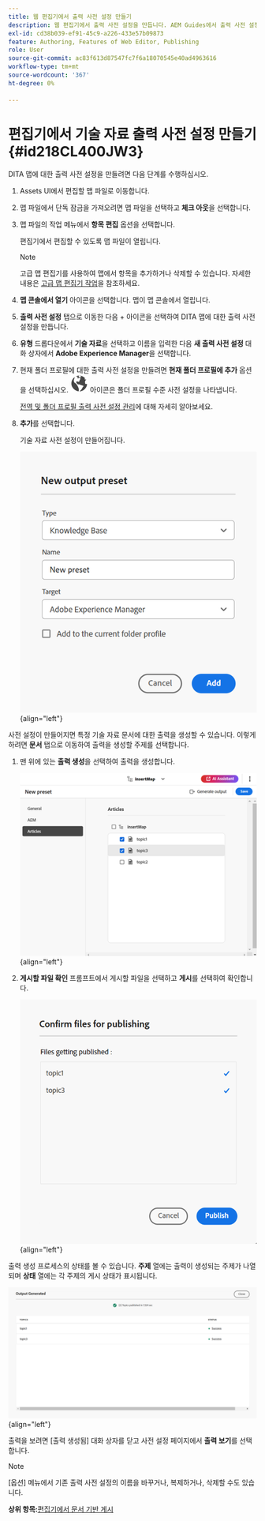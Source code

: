 ```yaml
---
title: 웹 편집기에서 출력 사전 설정 만들기
description: 웹 편집기에서 출력 사전 설정을 만듭니다. AEM Guides에서 출력 사전 설정을 편집, 이름 변경, 복제 및 삭제하는 방법에 대해 알아봅니다.
exl-id: cd38b039-ef91-45c9-a226-433e57b09873
feature: Authoring, Features of Web Editor, Publishing
role: User
source-git-commit: ac83f613d87547fc7f6a18070545e40ad4963616
workflow-type: tm+mt
source-wordcount: '367'
ht-degree: 0%

---
```


# 편집기에서 기술 자료 출력 사전 설정 만들기 {#id218CL400JW3}

DITA 맵에 대한 출력 사전 설정을 만들려면 다음 단계를 수행하십시오.

1. Assets UI에서 편집할 맵 파일로 이동합니다.

1. 맵 파일에서 단독 잠금을 가져오려면 맵 파일을 선택하고 **체크 아웃**&#x200B;을 선택합니다.

1. 맵 파일의 작업 메뉴에서 **항목 편집** 옵션을 선택합니다.

   편집기에서 편집할 수 있도록 맵 파일이 열립니다.

   >[!NOTE]
   >
   > 고급 맵 편집기를 사용하여 맵에서 항목을 추가하거나 삭제할 수 있습니다. 자세한 내용은 [고급 맵 편집기 작업](map-editor-advanced-map-editor.md#)을 참조하세요.

1. **맵 콘솔에서 열기** 아이콘을 선택합니다. 맵이 맵 콘솔에서 열립니다.

1. **출력 사전 설정** 탭으로 이동한 다음 + 아이콘을 선택하여 DITA 맵에 대한 출력 사전 설정을 만듭니다.

1. **유형** 드롭다운에서 **기술 자료**&#x200B;을 선택하고 이름을 입력한 다음 **새 출력 사전 설정** 대화 상자에서 **Adobe Experience Manager**&#x200B;을 선택합니다.
1. 현재 폴더 프로필에 대한 출력 사전 설정을 만들려면 **현재 폴더 프로필에 추가** 옵션을 선택하십시오. ![폴더 프로필 아이콘](images/global-preset-icon.svg) 아이콘은 폴더 프로필 수준 사전 설정을 나타냅니다.

   [전역 및 폴더 프로필 출력 사전 설정 관리](./web-editor-manage-output-presets.md)에 대해 자세히 알아보세요.

1. **추가**&#x200B;를 선택합니다.

   기술 자료 사전 설정이 만들어집니다.


   ![새 ](images/knowledge-base-preset-dialog-box.png){align="left"}

사전 설정이 만들어지면 특정 기술 자료 문서에 대한 출력을 생성할 수 있습니다. 이렇게 하려면 **문서** 탭으로 이동하여 출력을 생성할 주제를 선택합니다.
1. 맨 위에 있는 **출력 생성**&#x200B;을 선택하여 출력을 생성합니다.

   ![](images/add-preset-articles-tab_cs.png){align="left"}

1. **게시할 파일 확인** 프롬프트에서 게시할 파일을 선택하고 **게시**&#x200B;를 선택하여 확인합니다.

   ![새 ](images/knowledge-base-confirm-files-for-publishing.png){align="left"}

출력 생성 프로세스의 상태를 볼 수 있습니다. **주제** 열에는 출력이 생성되는 주제가 나열되며 **상태** 열에는 각 주제의 게시 상태가 표시됩니다.


![](images/add-preset-output-generated_cs.png){align="left"}

출력을 보려면 [출력 생성됨] 대화 상자를 닫고 사전 설정 페이지에서 **출력 보기**&#x200B;를 선택합니다.


>[!NOTE]
>
> [옵션] 메뉴에서 기존 출력 사전 설정의 이름을 바꾸거나, 복제하거나, 삭제할 수도 있습니다.



**상위 항목:**[&#x200B;편집기에서 문서 기반 게시](web-editor-article-publishing.md)
